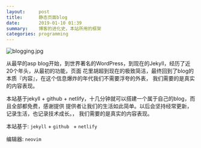 ```yaml
---
layout:     post
title:      静态页面blog
date:       2019-01-10 01:39
summary:    博客的进化史，本站所用的框架
categories: programming
---
```


![blogging.jpg](https://i.loli.net/2019/01/10/5c3703d0e98fd.jpg)

  从最早的asp blog开始，到世界著名的WordPress，到现在的Jekyll，经历了近20个年头，从最初的功能，页面
花里胡超到现在的极致简洁，最终回到了blog的本质『内容』，在这个信息爆炸的年代我们不需要浮夸的外表，
我们需要的是真实的内容表现。

  本站基于jekyll + github + netlify，十几分钟就可以搭建一个属于自己的blog，而且全部都免费，感谢提供
提供者让我们的生活如此简单。以后会坚持经常更新，记录生活，也记录技术成长。，
我们需要的是真实的内容表现。

  本站基于: `jekyll` + `github ` + `netlify`

  编辑器: `neovim`
